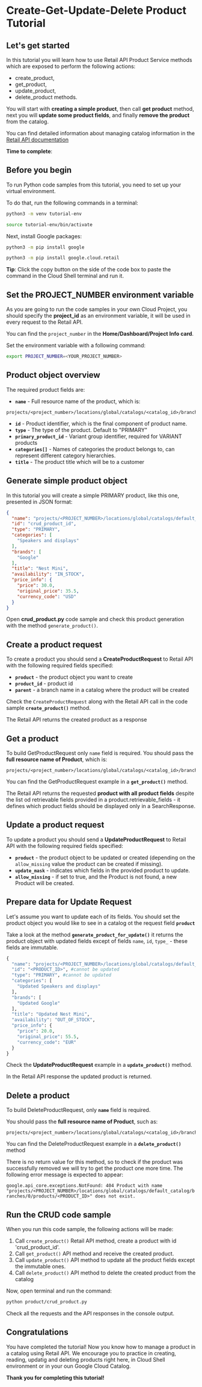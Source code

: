 # **Create-Get-Update-Delete Product Tutorial**

## Let's get started

In this tutorial you will learn how to use Retail API Product Service methods which are exposed to perform the following actions: 

 - create_product, 
 - get_product, 
 - update_product,
 - delete_product methods.

You will start with **creating a simple product**, then call **get product** method, next you will **update some product fields**, and finally **remove the product** from the catalog.

You can find detailed information about managing catalog information in the [Retail API documentation](https://cloud.google.com/retail/docs/manage-catalog)

**Time to complete**: 
<walkthrough-tutorial-duration duration="2.0"></walkthrough-tutorial-duration>

## Before you begin

To run Python code samples from this tutorial, you need to set up your virtual environment.

To do that, run the following commands in a terminal:

```bash
python3 -m venv tutorial-env
```

```bash
source tutorial-env/bin/activate
```

Next, install Google packages:

```bash
python3 -m pip install google
```

```bash
python3 -m pip install google.cloud.retail
```

**Tip**: Click the copy button on the side of the code box to paste the command in the Cloud Shell terminal and run it.

## Set the PROJECT_NUMBER environment variable

As you are going to run the code samples in your own Cloud Project, you should specify the **project_id** as an environment variable, it will be used in every request to the Retail API.

You can find the ```project_number``` in the **Home/Dashboard/Project Info card**.

Set the environment variable with a following command:
```bash
export PROJECT_NUMBER=<YOUR_PROJECT_NUMBER>
```

## Product object overview

The required product fields are:

 - **```name```** - Full resource name of the product, which is:
 ```none
 projects/<project_number>/locations/global/catalogs/<catalog_id>/branches/<branch_id>/products/<product_id>
 ```
 - **```id```** - Product identifier, which is the final component of product name.
 - **```type```** - The type of the product. Default to "PRIMARY"
 - **```primary_product_id```** - Variant group identifier, required for VARIANT products
 - **```categories[]```** - Names of categories the product belongs to, can represent different category hierarchies.
 - **```title```** - The product title which will be to a customer


## Generate simple product object

In this tutorial you will create a simple PRIMARY product, like this one, presented in JSON format:

```json
{
  "name": "projects/<PROJECT_NUMBER>/locations/global/catalogs/default_catalog/branches/default_branch/products/crud_product_id",
  "id": "crud_product_id",
  "type": "PRIMARY",
  "categories": [
    "Speakers and displays"
  ],
  "brands": [
    "Google"
  ], 
  "title": "Nest Mini",
  "availability": "IN_STOCK",
  "price_info": {
    "price": 30.0,
    "original_price": 35.5,
    "currency_code": "USD"
  }
}
```

Open **crud_product.py** code sample and check this product generation with the method ```generate_product()```.

## Create a product request

To create a product you should send a **CreateProductRequest** to Retail API with the following required fields specified:
 - **```product```** - the product object you want to create
 - **```product_id```** - product id 
 - **```parent```** - a branch name in a catalog where the product will be created

Check the ```CreateProductRequest``` along with the Retail API call in the code sample **```create_product()```** method.

The Retail API returns the created product as a response

## Get a product

To build GetProductRequest only ```name``` field is required. You should pass the **full resource name of Product**, which is:
```none
projects/<project_number>/locations/global/catalogs/<catalog_id>/branches/<branch_id>/products/<product_id>
```

You can find the GetProductRequest example in a **```get_product()```** method.

The Retail API returns the requested **product with all product fields** despite the list od retrievable fields provided in a product.retrievable_fields - it defines which product fields should be displayed only in a SearchResponse.

## Update a product request

To update a product you should send a **UpdateProductRequest** to Retail API with the following required fields specified:
 - **```product```** - the product object to be updated or created (depending on the  ```allow_missing``` value the product can be created if missing).
 - **```update_mask```** - indicates which fields in the provided product to update.
 - **```allow_missing```** - if set to true, and the Product is not found, a new Product will be created.


## Prepare data for Update Request

Let's assume you want to update each of its fields. You should set the product object you would like to see in a catalog ot the request field **```product```**

Take a look at the method **```generate_product_for_update()```** it returns the product object with updated fields except of fields ```name```, ```id```, ```type_``` - these fields are immutable.

```py
{
  "name": "projects/<PROJECT_NUMBER>/locations/global/catalogs/default_catalog/branches/default_branch/products/<PRODUCT_ID>", #cannot be updated , should point to existent product
  "id": "<PRODUCT_ID>", #cannot be updated 
  "type": "PRIMARY", #cannot be updated
  "categories": [
    "Updated Speakers and displays"
  ],
  "brands": [
    "Updated Google"
  ], 
  "title": "Updated Nest Mini",
  "availability": "OUT_OF_STOCK",
  "price_info": {
    "price": 20.0,
    "original_price": 55.5,
    "currency_code": "EUR"
  }
}
```

Check the **UpdateProductRequest** example in a **```update_product()```** method.

In the Retail API response the updated product is returned.

## Delete a product

To build DeleteProductRequest, only **```name```** field is required. 

You should pass the **full resource name of Product**, such as:
```none
projects/<project_number>/locations/global/catalogs/<catalog_id>/branches/<branch_id>/products/<product_id>
```

You can find the DeleteProductRequest example in a **```delete_product()```** method

There is no return value for this method, so to check if the product was successfully removed we will try to get the product one more time.
The following error message is expected to appear:

```google.api_core.exceptions.NotFound: 404 Product with name "projects/<PROJECT_NUMBER>/locations/global/catalogs/default_catalog/branches/0/products/<PRODUCT_ID>" does not exist.```

## Run the CRUD code sample

When you run this code sample, the following actions will be made:

1. Call ```create_product()``` Retail API method, create a product with id 'crud_product_id'.
2. Call ```get_product()``` API method and receive the created product.
3. Call ```update_product()``` API method to update all the product fields except the immutable ones.
4. Call ```delete_product()``` API method to delete the created product from the catalog

Now, open terminal and run the command:

```bash
python product/crud_product.py
```

Check all the requests and the API responses in the console output. 

## Congratulations

<walkthrough-conclusion-trophy></walkthrough-conclusion-trophy>

You have completed the tutorial! Now you know how to manage a product in a catalog using Retail API. We encourage you to 
practice in creating, reading, updatig and deleting products right here, in Cloud Shell environment or in your oun Google Cloud Catalog.

**Thank you for completing this tutorial!**
